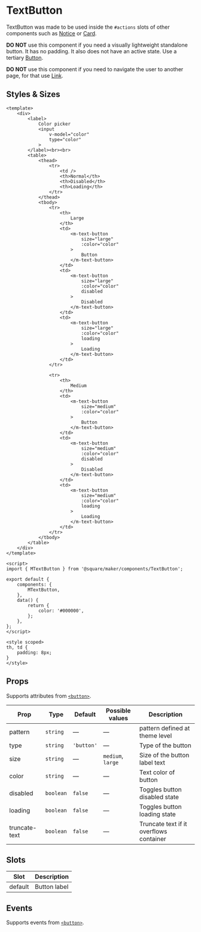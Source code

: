 # TextButton

TextButton was made to be used inside the `#actions` slots of other components such as [Notice](#/Notice) or [Card](#/Card).

**DO NOT** use this component if you need a visually lightweight standalone button. It has no padding. It also does not have an active state. Use a tertiary [Button](#/Button).

**DO NOT** use this component if you need to navigate the user to another page, for that use [Link](#/Link).

## Styles & Sizes

```vue
<template>
	<div>
		<label>
			Color picker
			<input
				v-model="color"
				type="color"
			>
		</label><br><br>
		<table>
			<thead>
				<tr>
					<td />
					<th>Normal</th>
					<th>Disabled</th>
					<th>Loading</th>
				</tr>
			</thead>
			<tbody>
				<tr>
					<th>
						Large
					</th>
					<td>
						<m-text-button
							size="large"
							:color="color"
						>
							Button
						</m-text-button>
					</td>
					<td>
						<m-text-button
							size="large"
							:color="color"
							disabled
						>
							Disabled
						</m-text-button>
					</td>
					<td>
						<m-text-button
							size="large"
							:color="color"
							loading
						>
							Loading
						</m-text-button>
					</td>
				</tr>

				<tr>
					<th>
						Medium
					</th>
					<td>
						<m-text-button
							size="medium"
							:color="color"
						>
							Button
						</m-text-button>
					</td>
					<td>
						<m-text-button
							size="medium"
							:color="color"
							disabled
						>
							Disabled
						</m-text-button>
					</td>
					<td>
						<m-text-button
							size="medium"
							:color="color"
							loading
						>
							Loading
						</m-text-button>
					</td>
				</tr>
			</tbody>
		</table>
	</div>
</template>

<script>
import { MTextButton } from '@square/maker/components/TextButton';

export default {
	components: {
		MTextButton,
	},
	data() {
		return {
			color: '#000000',
		};
	},
};
</script>

<style scoped>
th, td {
	padding: 8px;
}
</style>
```

<!-- api-tables:start -->
## Props

Supports attributes from [`<button>`](https://developer.mozilla.org/en-US/docs/Web/HTML/Element/button).

| Prop          | Type      | Default    | Possible values   | Description                             |
| ------------- | --------- | ---------- | ----------------- | --------------------------------------- |
| pattern       | `string`  | —          | —                 | pattern defined at theme level          |
| type          | `string`  | `'button'` | —                 | Type of the button                      |
| size          | `string`  | —          | `medium`, `large` | Size of the button label text           |
| color         | `string`  | —          | —                 | Text color of button                    |
| disabled      | `boolean` | `false`    | —                 | Toggles button disabled state           |
| loading       | `boolean` | `false`    | —                 | Toggles button loading state            |
| truncate-text | `boolean` | `false`    | —                 | Truncate text if it overflows container |


## Slots

| Slot    | Description  |
| ------- | ------------ |
| default | Button label |


## Events

Supports events from [`<button>`](https://developer.mozilla.org/en-US/docs/Web/HTML/Element/button).
<!-- api-tables:end -->
